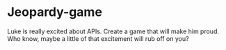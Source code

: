 # Jeopardy-game
Luke is really excited about APIs. Create a game that will make him proud. Who know, maybe a little of that excitement will rub off on you?
